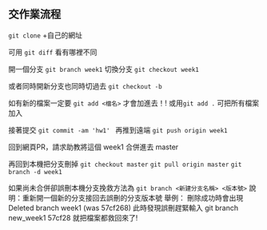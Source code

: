 ## 交作業流程

`git clone` +自己的網址


可用 `git diff` 看有哪裡不同


開一個分支 `git branch week1`
切換分支 `git checkout week1`


或者同時開新分支也同時切過去 `git checkout -b`


如有新的檔案一定要 `git add <檔名>` 才會加進去！!
或用`git add .` 可把所有檔案加入

接著提交 `git commit -am 'hw1' `
再推到遠端 `git push origin week1`


回到網頁PR，請求助教將這個 week1 合併進去 master


再回到本機把分支刪掉
`git checkout master`
`git pull origin master`
`git branch -d week1`


如果尚未合併卻誤刪本機分支挽救方法為
`git branch <新建分支名稱> <版本號>`
說明：重新開一個新的分支接回去誤刪的分支版本號
舉例：
刪除成功時會出現Deleted branch week1 (was 57cf268)
此時發現誤刪趕緊輸入 git branch new_week1 57cf28
就把檔案都救回來了!


